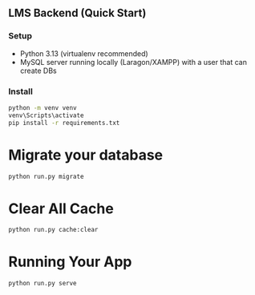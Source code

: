 ## LMS Backend (Quick Start)

### Setup
- Python 3.13 (virtualenv recommended)
- MySQL server running locally (Laragon/XAMPP) with a user that can create DBs

### Install
```bash
python -m venv venv
venv\Scripts\activate
pip install -r requirements.txt
```

# Migrate your database
```bash
python run.py migrate
```

# Clear All Cache
```bash
python run.py cache:clear
```

# Running Your App
```bash
python run.py serve
```